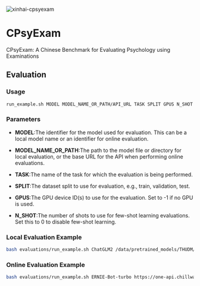 
![xinhai-cpsyexam](https://github.com/CAS-SIAT-XinHai/CPsyExam/assets/2136700/e2dd98ed-7090-47c7-aeab-cf58dcb23500)
# CPsyExam
CPsyExam: A Chinese Benchmark for Evaluating Psychology using Examinations

## Evaluation
### Usage
```bash
run_example.sh MODEL MODEL_NAME_OR_PATH/API_URL TASK SPLIT GPUS N_SHOT
```
### Parameters
- **MODEL**:The identifier for the model used for evaluation. This can be a local model name or an identifier for online evaluation.

- **MODEL_NAME_OR_PATH**:The path to the model file or directory for local evaluation, or the base URL for the API when performing online evaluations.

- **TASK**:The name of the task for which the evaluation is being performed.

- **SPLIT**:The dataset split to use for evaluation, e.g., train, validation, test.

- **GPUS**:The GPU device ID(s) to use for the evaluation. Set to -1 if no GPU is used.

- **N_SHOT**:The number of shots to use for few-shot learning evaluations. Set this to 0 to disable few-shot learning.

### Local Evaluation Example
```bash
bash evaluations/run_example.sh ChatGLM2 /data/pretrained_models/THUDM/chatglm2-6b ceval validation 0 0
```
### Online Evaluation Example
```bash
bash evaluations/run_example.sh ERNIE-Bot-turbo https://one-api.chillway.me/v1/ ceval validation 0 0
```